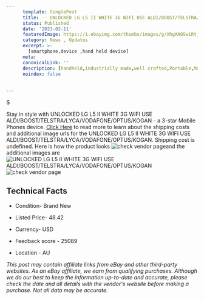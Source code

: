 ```yaml
---
      template: SinglePost
      title: -- UNLOCKED LG L5 II WHITE 3G WIFI USE ALDI/BOOST/TELSTRA/LYCA/VODAFONE/OPTUS/KOGAN
      status: Published
      date: '2023-02-11'
      featuredImage: https://i.ebayimg.com/thumbs/images/g/XhgAAOSwiRtjba5W/s-l225.jpg
      category: News , Updates
      excerpt: >-
        [smartphone,device ,hand held device]
      meta:
      canonicalLink: ''
      description: [handheld,industrially made,well crafted,Portable,Mobile,Compact,Convenient,Lightweight,Maneuverable,Man-portable,Miniature,Carriable,Hand-held,Light,Holdable,Transportable,Mobile device,Pocket-sized,On-the-go,Wireless,Cordless,Compact size,Convenient size, smartphone,device ,hand held device]
      noindex: false
      
        
---
```

$

Stay in style with UNLOCKED LG L5 II WHITE 3G WIFI USE ALDI/BOOST/TELSTRA/LYCA/VODAFONE/OPTUS/KOGAN - a 3-star Mobile Phones device. [Click Here](https://www.ebay.com/itm/232163502047?hash=item360e05e7df%3Ag%3AXhgAAOSwiRtjba5W&mkevt=1&mkcid=1&mkrid=711-53200-19255-0&campid=%253CePNCampaignId%253E&customid=%253CreferenceId%253E&toolid=10049) to read more to learn about the shipping costs and additional image urls for the UNLOCKED LG L5 II WHITE 3G WIFI USE ALDI/BOOST/TELSTRA/LYCA/VODAFONE/OPTUS/KOGAN. Shipping cost is undefined. Here is how the product looks ![check vendor page](https://i.ebayimg.com/thumbs/images/g/XhgAAOSwiRtjba5W/s-l225.jpg)and the additional images are![UNLOCKED LG L5 II WHITE 3G WIFI USE ALDI/BOOST/TELSTRA/LYCA/VODAFONE/OPTUS/KOGAN](https://i.ebayimg.com/images/g/XhgAAOSwiRtjba5W/s-l1600.jpg)![check vendor page]()



 ## Technical Facts 



     
      

 - Condition- Brand New 


      

 - Listed Price- 48.42 


      

 - Currency- USD 


      

 - Feedback score - 25089 


      

 - Location - AU 


      
      

 *_This post may contain affiliate links from eBay and other third-party websites. As an eBay affiliate, we earn from qualifying purchases. Although we do our best to keep the information up-to-date and accurate, please check the date and all details with the vendor's website before making a purchase. Not all data may be accurate._*






